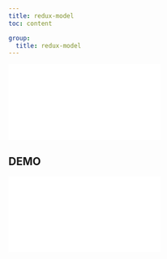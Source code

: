 ```yaml
---
title: redux-model
toc: content

group:
  title: redux-model
---
```


<embed src="../README.md" ></embed>

## DEMO

<code src="./demo/index.tsx" ></code>
<embed src="../CHANGELOG.md"></embed>
